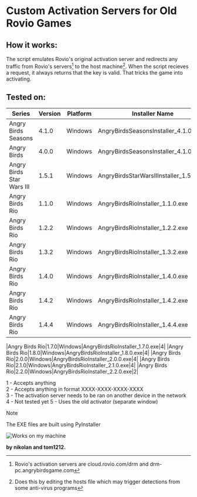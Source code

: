 # Custom Activation Servers for Old Rovio Games
## How it works:
The script emulates Rovio's original activation server and redirects any traffic from Rovio's servers[^1] to the host machine[^2].
When the script recieves a request, it always returns that the key is valid. That tricks the game into activating.
[^1]: Rovio's activation servers are cloud.rovio.com/drm and drm-pc.angrybirdsgame.com
[^2]: Does this by editing the hosts file which may trigger detections from some anti-virus programs
## Tested on:
|Series|Version|Platform|Installer Name|Status|
|------|-------|--------|--------------|------|
|Angry Birds Seasons|4.1.0|Windows|AngryBirdsSeasonsInstaller_4.1.0.exe|1|
|Angry Birds|4.0.0|Windows|AngryBirdsSeasonsInstaller_4.1.0.exe|1|
|Angry Birds Star Wars III|1.5.1|Windows|AngryBirdsStarWarsIIInstaller_1.5.1.exe|1|
|Angry Birds Rio|1.1.0|Windows|AngryBirdsRioInstaller_1.1.0.exe|2,3,5|
|Angry Birds Rio|1.2.2|Windows|AngryBirdsRioInstaller_1.2.2.exe|2,5|
|Angry Birds Rio|1.3.2|Windows|AngryBirdsRioInstaller_1.3.2.exe|2,5|
|Angry Birds Rio|1.4.0|Windows|AngryBirdsRioInstaller_1.4.0.exe|2,5|
|Angry Birds Rio|1.4.2|Windows|AngryBirdsRioInstaller_1.4.2.exe|2,5|
|Angry Birds Rio|1.4.4|Windows|AngryBirdsRioInstaller_1.4.4.exe|2,5|

|Angry Birds Rio|1.7.0|Windows|AngryBirdsRioInstaller_1.7.0.exe|4|
|Angry Birds Rio|1.8.0|Windows|AngryBirdsRioInstaller_1.8.0.exe|4|
|Angry Birds Rio|2.0.0|Windows|AngryBirdsRioInstaller_2.0.0.exe|4|
|Angry Birds Rio|2.1.0|Windows|AngryBirdsRioInstaller_2.1.0.exe|4|
|Angry Birds Rio|2.2.0|Windows|AngryBirdsRioInstaller_2.2.0.exe|2|

1 - Accepts anything<br>
2 - Accepts anything in format XXXX-XXXX-XXXX-XXXX<br>
3 - The activation server needs to be ran on another device in the network<br>
4 - Not tested yet
5 - Uses the old activator (separate window)
> [!NOTE]
> The EXE files are built using PyInstaller

![Works on my machine](https://blog.codinghorror.com/content/images/uploads/2007/03/6a0120a85dcdae970b0128776ff992970c-pi.png)

**by nikolan and tom1212.**

